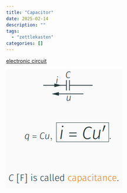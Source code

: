 ```yaml
---
title: "Capacitor"
date: 2025-02-14
description: ""
tags: 
  - "zettlekasten"
categories: []
---
```


[electronic circuit](electronic%20circuit)

![Pasted image 20221027204225](attachments/Pasted%20image%2020221027204225.png)
